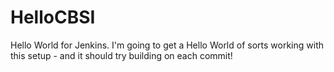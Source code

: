 # HelloCBSI
Hello World for Jenkins.
I'm going to get a Hello World of sorts working with this setup - and it should try building on each commit!

